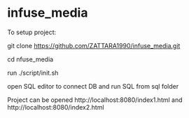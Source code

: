 # infuse_media

To setup project:

git clone https://github.com/ZATTARA1990/infuse_media.git

cd nfuse_media

run ./script/init.sh

open SQL editor to connect DB and run SQL from sql folder

Project can be opened http://localhost:8080/index1.html and http://localhost:8080/index2.html
